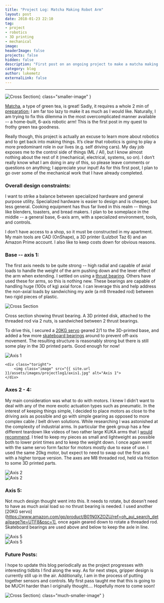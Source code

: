 ```yaml
---
title: "Project Log: Matcha Making Robot Arm"
layout: post
date: 2018-01-23 22:10
tag:
- project
- robotics
- 3D printing
- mechanical
image:
headerImage: false
projects: false
hidden: false
description: "First post on an ongoing project to make a matcha making robot arm"
category: blog
author: lukemetz
externalLink: false
---
```

---

![Cross Section](/assets/images/projectlog1/full_bent.jpg){: class="smaller-image" }

[Matcha](https://en.wikipedia.org/wiki/Matcha), a type of green tea, is great! Sadly, it requires a whole 2 min of [preparation](http://http://matchasource.com/how-to-prepare-matcha-green-tea/); I am far too lazy to make it as much as I would like. Naturally, I am trying to fix this dilemma in the most overcomplicated manner available -- a home-built, 6-axis robotic arm! This is the first post in my quest to frothy green tea goodness.

Really though, this project is actually an excuse to learn more about robotics and to get back into making things. It’s clear that robotics is going to play a more predominant role in our lives (e.g. self driving cars). My day job exposes me to the control side of things (ML / AI), but I know almost nothing about the rest of it (mechanical, electrical, systems, so on). I don’t really know what I am doing in any of this, so please leave comments or questions on anything; I appreciate your input!
As for this first post, I plan to go over some of the mechanical work that I have already completed.

### Overall design constraints:
 I want to strike a balance between specialized hardware and general purpose utility. Specialized hardware is easier to design and is cheaper, but less general. Cooking equipment has thus far lived in this realm -- things like blenders, toasters, and bread makers. I plan to be someplace in the middle -- a general base, 6-axis arm, with a specialized environment, tools, and controls.

 I don’t have access to a shop, so it must be constructed in my apartment. My main tools are CAD (OnShape), a 3D printer (Lulzbot Taz 6) and an Amazon Prime account. I also like to keep costs down for obvious reasons.

### Base -- axis 1:

The first axis needs to be quite strong -- high radial and capable of axial loads to handle the weight of the arm pushing down and the lever effect of the arm when extending. I settled on using a [thrust bearing](https://www.amazon.com/gp/product/B002BBOHMI/ref=oh_aui_search_detailpage?ie=UTF8&psc=1). Others have used these for arms, so this is nothing new. These bearings are capable of handling huge (100s of kg)  axial force. I can leverage this and help address the non-axial loads by sandwiching my axle (a m8 threaded rod) between two rigid pieces of plastic.

![Cross Section](/assets/images/projectlog1/axis1_cross.png)
<figcaption class="caption">Cross section showing thrust bearing. A 3D printed disk, attached to the threaded rod via 2 nuts, is sandwiched between 2 thrust bearings.</figcaption>

To drive this, I secured a [20KG servo](https://www.amazon.com/gp/product/B01N0XZOZU/ref=oh_aui_search_detailpage?ie=UTF8&psc=1) geared 2/1 to the 3D-printed base, and added a few more [skateboard bearings](https://www.amazon.com/gp/product/B07211VH78/ref=oh_aui_search_detailpage?ie=UTF8&psc=1) around to prevent off-axis movement. The resulting structure is reasonably strong but there is still some play in the 3D printed parts. Good enough for now!

<div class="side-by-side">
    <div class="toleft">
        <img class="image" src="{{ site.url }}/assets/images/projectlog1/axis1.png" alt="Axis 1">
    </div>

    <div class="toright">
        <img class="image" src="{{ site.url }}/assets/images/projectlog1/axis1.jpg" alt="Axis 1">
    </div>
</div>

### Axes 2 - 4:
My main consideration was what to do with motors. I knew I didn’t want to deal with any of the more exotic actuation types such as pneumatic. In the interest of keeping things simple, I decided to place motors as close to the driving axis as possible and go with simple gearing as opposed to more complex cable / belt driven solutions. While researching I was astonished at the complexity of  industrial arms. In particular the geek group has a few different teardown like videos of two rather large KUKA arms that I [would](https://www.youtube.com/watch?v=6YiPrytt_Ss) [recommend](https://www.youtube.com/watch?v=EfmjhfN8D-Q).
I tried to keep my  pieces as small and lightweight as possible both to lower print times and to keep the weight down. I once again went with the same servo form factor for motors mostly due to ease of use. I used the same 20kg motor, but expect to need to swap out the first axis with a higher torque version. The axes are M8 threaded rod, held via friction to some 3D printed parts.

<div class="side-by-side">
    <div class="toleft">
        <img class="image" src="{{ site.url }}/assets/images/projectlog1/axis2.png" alt="Axis 2">
    </div>
    <div class="toright">
        <img class="image" src="{{ site.url }}/assets/images/projectlog1/axis2.jpg" alt="Axis 2">
    </div>
</div>

### Axis 5:
Not much design thought went into this. It needs to rotate, but doesn’t need to have as much axial load so no thrust bearing is needed. I used another [20KG servo](https://www.amazon.com/gp/product/B01N0XZOZU/ref=oh_aui_search_detailpage?ie=UTF8&psc=1], once again geared down to rotate a threaded rod. Skateboard bearings are used above and below to keep the axle in line.

<div class="side-by-side">
    <div class="toleft">
        <img class="image" src="{{ site.url }}/assets/images/projectlog1/axis5.png" alt="Axis 5">
    </div>
    <div class="toright">
        <img class="image" src="{{ site.url }}/assets/images/projectlog1/axis5.jpg" alt="Axis 5">
    </div>
</div>

### Future Posts:
I hope to update this blog periodically as the project progresses with interesting tidbits I find along the way.
As for next steps, gripper design is currently still up in the air. Additionally, I am in the process of putting together sensors and controls. My first pass taught me that this is going to be MUCH harder than I originally thought.... Hopefully more to come soon!

![Cross Section](/assets/images/projectlog1/full_upright.jpg){: class="much-smaller-image" }
